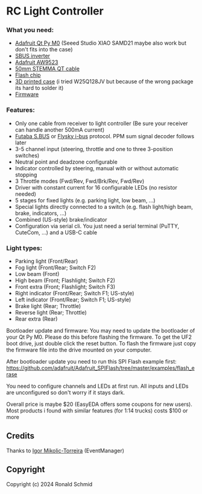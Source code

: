  # RC Light Controller
 
 ### What you need:

* [Adafruit Qt Py M0](https://www.adafruit.com/product/4600) (Seeed Studio XIAO SAMD21 maybe also work but don't fits into the case)
* [SBUS inverter](https://oshwlab.com/schmron/sbusinverter)
* [Adafruit AW9523](https://www.adafruit.com/product/4886)
* [50mm STEMMA QT cable](https://www.adafruit.com/product/4399)
* [Flash chip](https://www.adafruit.com/product/4763)
* [3D printed case](https://www.printables.com/model/806489-rc-light-controller-case) (i tried W25Q128JV but because of the wrong package its hard to solder it)
* [Firmware](https://github.com/PotatoNukeMk1/RCLightController/releases)

### Features:
* Only one cable from receiver to light controller (Be sure your receiver can handle another 500mA current)
* [Futaba S.BUS](https://github.com/PotatoNukeMk1/SBUS) or [Flysky i-bus](https://github.com/PotatoNukeMk1/IBUS) protocol. PPM sum signal decoder follows later
* 3-5 channel input (steering, throttle and one to three 3-position switches)
* Neutral point and deadzone configurable
* Indicator controlled by steering, manual with or without automatic stopping
* 3 Throttle modes (Fwd/Rev, Fwd/Brk/Rev, Fwd/Rev)
* Driver with constant current for 16 configurable LEDs (no resistor needed)
* 5 stages for fixed lights (e.g. parking light, low beam, ...)
* Special lights directly connected to a switch (e.g. flash light/high beam, brake, indicators, ...)
* Combined (US-style) brake/indicator
* Configuration via serial cli. You just need a serial terminal (PuTTY, CuteCom, ...) and a USB-C cable

### Light types:
* Parking light (Front/Rear)
* Fog light (Front/Rear; Switch F2)
* Low beam (Front)
* High beam (Front; Flashlight; Switch F2)
* Front extra (Front; Flashlight; Switch F3)
* Right indicator (Front/Rear; Switch F1; US-style)
* Left indicator (Front/Rear; Switch F1; US-style)
* Brake light (Rear; Throttle)
* Reverse light (Rear; Throttle)
* Rear extra (Rear)

Bootloader update and firmware: You may need to update the bootloader of your Qt Py M0. Please do this before flashing the firmware. To get the UF2 boot drive, just double click the reset button. To flash the firmware just copy the firmware file into the drive mounted on your computer.

After bootloader update you need to run this SPI Flash example first: https://github.com/adafruit/Adafruit_SPIFlash/tree/master/examples/flash_erase

You need to configure channels and LEDs at first run. All inputs and LEDs are unconfigured so don't worry if it stays dark.

Overall price is maybe $20 (EasyEDA offers some coupons for new users). Most products i found with similar features (for 1:14 trucks) costs $100 or more

## Credits

Thanks to [Igor Mikolic-Torreira](https://github.com/igormiktor/) (EventManager)

## Copyright

Copyright (c) 2024 Ronald Schmid
